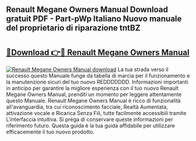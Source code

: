 ## Renault Megane Owners Manual Download gratuit PDF - Part-pWp Italiano Nuovo manuale del proprietario di riparazione tntBZ

# <h2><a href="http://dff3xn.blite.top/?on=Renault+Megane+Owners+Manual">🔗Download 👉🔴 Renault Megane Owners Manual</a></h2>

[![Renault Megane Owners Manual download](https://i.imgur.com/lujVjoI.png)](http://dff3xn.blite.top/?on=Renault+Megane+Owners+Manual)
La tua strada verso il successo questo Manuale funge da tabella di marcia per il funzionamento e la manutenzione sicuri del tuo nuovo REDDDDDDD. Informazioni importanti in anticipo per garantire la migliore esperienza con il tuo nuovo Renault Megane Owners Manual, prenditi un momento per leggere attentamente questo Manuale. Renault Megane Owners Manual è ricco di funzionalità all'avanguardia, tra cui riconoscimento facciale, Realtà Aumentata, attivazione vocale e Ricarica Senza Fili, tutte facilmente accessibili tramite L'interfaccia intuitiva. Si prega di conservare queste informazioni per riferimento futuro. Questa guida è la tua guida affidabile per utilizzare efficacemente il tuo nuovo prodotto.
